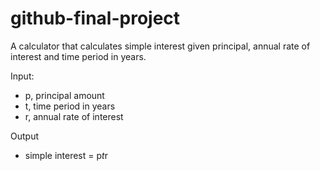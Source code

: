 # github-final-project
A calculator that calculates simple interest given principal, annual rate of interest and time period in years.

Input:
- p, principal amount
- t, time period in years
- r, annual rate of interest
   
Output
- simple interest = p*t*r
